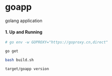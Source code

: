 # goapp
golang application


#### 1. Up and Running
```bash
# go env -w GOPROXY="https://goproxy.cn,direct"

go get

bash build.sh

target/goapp version
```
